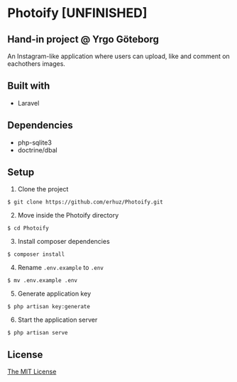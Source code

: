 # Photoify [UNFINISHED]

## Hand-in project @ Yrgo Göteborg
An Instagram-like application where users can upload, like and comment on eachothers images.

## Built with
* Laravel

## Dependencies
* php-sqlite3
* doctrine/dbal

## Setup
1. Clone the project
```
$ git clone https://github.com/erhuz/Photoify.git
```
2. Move inside the Photoify directory
```
$ cd Photoify
```
3. Install composer dependencies
```
$ composer install
```
4. Rename `.env.example` to `.env`
```
$ mv .env.example .env
```
5. Generate application key
```
$ php artisan key:generate
```
6. Start the application server
```
$ php artisan serve
```


## License
[The MIT License](https://github.com/erhuz/Photoify/blob/master/LICENSE)
